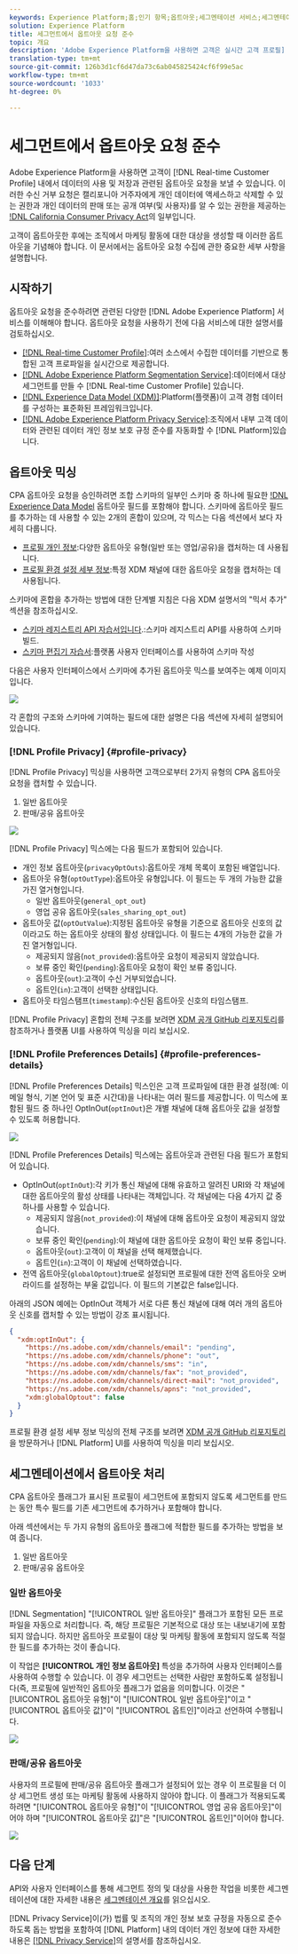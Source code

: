 ```yaml
---
keywords: Experience Platform;홈;인기 항목;옵트아웃;세그멘테이션 서비스;세그멘테이션 서비스;옵트아웃;옵트아웃;옵트아웃;옵트아웃
solution: Experience Platform
title: 세그먼트에서 옵트아웃 요청 준수
topic: 개요
description: 'Adobe Experience Platform을 사용하면 고객은 실시간 고객 프로필] 내에서 데이터의 사용 및 저장과 관련된 옵트아웃 요청을 보낼 수 있습니다. 이러한 수신 거부 요청은 캘리포니아 주민들에게 개인 데이터를 액세스 및 삭제할 권리, 그리고 개인 데이터가 판매 또는 공개(및 누구에게)되었는지 알 수 있는 권리를 제공하는 CPA(California Consumer Privacy Act)의 일부입니다. '
translation-type: tm+mt
source-git-commit: 126b3d1cf6d47da73c6ab045825424cf6f99e5ac
workflow-type: tm+mt
source-wordcount: '1033'
ht-degree: 0%

---
```



# 세그먼트에서 옵트아웃 요청 준수

Adobe Experience Platform을 사용하면 고객이 [!DNL Real-time Customer Profile] 내에서 데이터의 사용 및 저장과 관련된 옵트아웃 요청을 보낼 수 있습니다. 이러한 수신 거부 요청은 캘리포니아 거주자에게 개인 데이터에 액세스하고 삭제할 수 있는 권한과 개인 데이터의 판매 또는 공개 여부(및 사용자)를 알 수 있는 권한을 제공하는 [!DNL California Consumer Privacy Act](CPA)의 일부입니다.

고객이 옵트아웃한 후에는 조직에서 마케팅 활동에 대한 대상을 생성할 때 이러한 옵트아웃을 기념해야 합니다. 이 문서에서는 옵트아웃 요청 수집에 관한 중요한 세부 사항을 설명합니다.

## 시작하기

옵트아웃 요청을 준수하려면 관련된 다양한 [!DNL Adobe Experience Platform] 서비스를 이해해야 합니다. 옵트아웃 요청을 사용하기 전에 다음 서비스에 대한 설명서를 검토하십시오.

- [[!DNL Real-time Customer Profile]](../profile/home.md):여러 소스에서 수집한 데이터를 기반으로 통합된 고객 프로파일을 실시간으로 제공합니다.
- [[!DNL Adobe Experience Platform Segmentation Service]](./home.md):데이터에서 대상 세그먼트를 만들 수  [!DNL Real-time Customer Profile] 있습니다.
- [[!DNL Experience Data Model (XDM)]](../xdm/home.md):Platform(플랫폼)이 고객 경험 데이터를 구성하는 표준화된 프레임워크입니다.
- [[!DNL Adobe Experience Platform Privacy Service]](../privacy-service/home.md):조직에서 내부 고객 데이터와 관련된 데이터 개인 정보 보호 규정 준수를 자동화할 수  [!DNL Platform]있습니다.

## 옵트아웃 믹싱

CPA 옵트아웃 요청을 승인하려면 조합 스키마의 일부인 스키마 중 하나에 필요한 [!DNL Experience Data Model](XDM) 옵트아웃 필드를 포함해야 합니다. 스키마에 옵트아웃 필드를 추가하는 데 사용할 수 있는 2개의 혼합이 있으며, 각 믹스는 다음 섹션에서 보다 자세히 다룹니다.

- [프로필 개인 정보](#profile-privacy):다양한 옵트아웃 유형(일반 또는 영업/공유)을 캡처하는 데 사용됩니다.
- [프로필 환경 설정 세부 정보](#profile-preferences-details):특정 XDM 채널에 대한 옵트아웃 요청을 캡처하는 데 사용됩니다.

스키마에 혼합을 추가하는 방법에 대한 단계별 지침은 다음 XDM 설명서의 &quot;믹서 추가&quot; 섹션을 참조하십시오.
- [스키마 레지스트리 API 자습서입니다](../xdm/api/getting-started.md).:스키마 레지스트리 API를 사용하여 스키마 빌드.
- [스키마 편집기 자습서](../xdm/tutorials/create-schema-ui.md):플랫폼 사용자 인터페이스를 사용하여 스키마 작성

다음은 사용자 인터페이스에서 스키마에 추가된 옵트아웃 믹스를 보여주는 예제 이미지입니다.

![](images/opt-outs/opt-out-mixins-user-interface.png)

각 혼합의 구조와 스키마에 기여하는 필드에 대한 설명은 다음 섹션에 자세히 설명되어 있습니다.

### [!DNL Profile Privacy] {#profile-privacy}

[!DNL Profile Privacy] 믹싱을 사용하면 고객으로부터 2가지 유형의 CPA 옵트아웃 요청을 캡처할 수 있습니다.

1. 일반 옵트아웃
2. 판매/공유 옵트아웃

![](images/opt-outs/profile-privacy.png)

[!DNL Profile Privacy] 믹스에는 다음 필드가 포함되어 있습니다.

- 개인 정보 옵트아웃(`privacyOptOuts`):옵트아웃 개체 목록이 포함된 배열입니다.
- 옵트아웃 유형(`optOutType`):옵트아웃 유형입니다. 이 필드는 두 개의 가능한 값을 가진 열거형입니다.
   - 일반 옵트아웃(`general_opt_out`)
   - 영업 공유 옵트아웃(`sales_sharing_opt_out`)
- 옵트아웃 값(`optOutValue`):지정된 옵트아웃 유형을 기준으로 옵트아웃 신호의 값이라고도 하는 옵트아웃 상태의 활성 상태입니다. 이 필드는 4개의 가능한 값을 가진 열거형입니다.
   - 제공되지 않음(`not_provided`):옵트아웃 요청이 제공되지 않았습니다.
   - 보류 중인 확인(`pending`):옵트아웃 요청이 확인 보류 중입니다.
   - 옵트아웃(`out`):고객이 수신 거부되었습니다.
   - 옵트인(`in`):고객이 선택한 상태입니다.
- 옵트아웃 타임스탬프(`timestamp`):수신된 옵트아웃 신호의 타임스탬프.

[!DNL Profile Privacy] 혼합의 전체 구조를 보려면 [XDM 공개 GitHub 리포지토리](https://github.com/adobe/xdm/blob/master/schemas/context/profile-privacy.schema.json)를 참조하거나 플랫폼 UI를 사용하여 믹싱을 미리 보십시오.

### [!DNL Profile Preferences Details] {#profile-preferences-details}

[!DNL Profile Preferences Details] 믹스인은 고객 프로파일에 대한 환경 설정(예: 이메일 형식, 기본 언어 및 표준 시간대)을 나타내는 여러 필드를 제공합니다. 이 믹스에 포함된 필드 중 하나인 OptInOut(`optInOut`)은 개별 채널에 대해 옵트아웃 값을 설정할 수 있도록 허용합니다.

![](images/opt-outs/profile-preferences-details.png)

[!DNL Profile Preferences Details] 믹스에는 옵트아웃과 관련된 다음 필드가 포함되어 있습니다.

- OptInOut(`optInOut`):각 키가 통신 채널에 대해 유효하고 알려진 URI와 각 채널에 대한 옵트아웃의 활성 상태를 나타내는 객체입니다. 각 채널에는 다음 4가지 값 중 하나를 사용할 수 있습니다.
   - 제공되지 않음(`not_provided`):이 채널에 대해 옵트아웃 요청이 제공되지 않았습니다.
   - 보류 중인 확인(`pending`):이 채널에 대한 옵트아웃 요청이 확인 보류 중입니다.
   - 옵트아웃(`out`):고객이 이 채널을 선택 해제했습니다.
   - 옵트인(`in`):고객이 이 채널에 선택하였습니다.
- 전역 옵트아웃(`globalOptout`):true로 설정되면 프로필에 대한 전역 옵트아웃 오버라이드를 설정하는 부울 값입니다. 이 필드의 기본값은 false입니다.

아래의 JSON 예에는 OptInOut 객체가 서로 다른 통신 채널에 대해 여러 개의 옵트아웃 신호를 캡처할 수 있는 방법이 강조 표시됩니다.

```json
{
  "xdm:optInOut": {
    "https://ns.adobe.com/xdm/channels/email": "pending",
    "https://ns.adobe.com/xdm/channels/phone": "out",
    "https://ns.adobe.com/xdm/channels/sms": "in",
    "https://ns.adobe.com/xdm/channels/fax": "not_provided",
    "https://ns.adobe.com/xdm/channels/direct-mail": "not_provided",
    "https://ns.adobe.com/xdm/channels/apns": "not_provided",
    "xdm:globalOptout": false
  }
}
```

프로필 환경 설정 세부 정보 믹싱의 전체 구조를 보려면 [XDM 공개 GitHub 리포지토리](https://github.com/adobe/xdm/blob/master/schemas/context/profile-preferences-details.schema.json)을 방문하거나 [!DNL Platform] UI를 사용하여 믹싱을 미리 보십시오.

## 세그멘테이션에서 옵트아웃 처리

CPA 옵트아웃 플래그가 표시된 프로필이 세그먼트에 포함되지 않도록 세그먼트를 만드는 동안 특수 필드를 기존 세그먼트에 추가하거나 포함해야 합니다.

아래 섹션에서는 두 가지 유형의 옵트아웃 플래그에 적합한 필드를 추가하는 방법을 보여 줍니다.
1. 일반 옵트아웃
2. 판매/공유 옵트아웃

### 일반 옵트아웃

[!DNL Segmentation] &quot;[!UICONTROL 일반 옵트아웃]&quot; 플래그가 포함된 모든 프로파일을 자동으로 처리합니다. 즉, 해당 프로필은 기본적으로 대상 또는 내보내기에 포함되지 않습니다. 하지만 옵트아웃 프로필이 대상 및 마케팅 활동에 포함되지 않도록 적절한 필드를 추가하는 것이 좋습니다.

이 작업은 **[!UICONTROL 개인 정보 옵트아웃]** 특성을 추가하여 사용자 인터페이스를 사용하여 수행할 수 있습니다. 이 경우 세그먼트는 선택한 사람만 포함하도록 설정됩니다(즉, 프로필에 일반적인 옵트아웃 플래그가 없음을 의미합니다. 이것은 &quot;[!UICONTROL 옵트아웃 유형]&quot;이 &quot;[!UICONTROL 일반 옵트아웃]&quot;이고 &quot;[!UICONTROL 옵트아웃 값]&quot;이 &quot;[!UICONTROL 옵트인]&quot;이라고 선언하여 수행됩니다.

![](images/opt-outs/segment-general-opt-out.png)

### 판매/공유 옵트아웃

사용자의 프로필에 판매/공유 옵트아웃 플래그가 설정되어 있는 경우 이 프로필을 더 이상 세그먼트 생성 또는 마케팅 활동에 사용하지 않아야 합니다. 이 플래그가 적용되도록 하려면 &quot;[!UICONTROL 옵트아웃 유형]&quot;이 &quot;[!UICONTROL 영업 공유 옵트아웃]&quot;이어야 하며 &quot;[!UICONTROL 옵트아웃 값]&quot;은 &quot;[!UICONTROL 옵트인]&quot;이어야 합니다.

![](images/opt-outs/segment-sales-sharing-opt-out.png)

<!-- ### Overriding default exclusions

In some instances, such as building a segment of people who have opted out, it may be necessary to override the default exclusion of opted-out profiles. This override can be done via the API or in the Segment Builder user interface. -->

## 다음 단계

API와 사용자 인터페이스를 통해 세그먼트 정의 및 대상을 사용한 작업을 비롯한 세그멘테이션에 대한 자세한 내용은 [세그멘테이션 개요](./home.md)를 읽으십시오.

[!DNL Privacy Service]이(가) 법률 및 조직의 개인 정보 보호 규정을 자동으로 준수하도록 돕는 방법을 포함하여 [!DNL Platform] 내의 데이터 개인 정보에 대한 자세한 내용은 [[!DNL Privacy Service]](../privacy-service/home.md)의 설명서를 참조하십시오.
